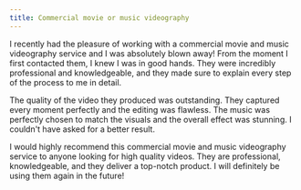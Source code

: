 ```yaml
---
title: Commercial movie or music videography
---
```


I recently had the pleasure of working with a commercial movie and music videography service and I was absolutely blown away! From the moment I first contacted them, I knew I was in good hands. They were incredibly professional and knowledgeable, and they made sure to explain every step of the process to me in detail.

The quality of the video they produced was outstanding. They captured every moment perfectly and the editing was flawless. The music was perfectly chosen to match the visuals and the overall effect was stunning. I couldn't have asked for a better result.

I would highly recommend this commercial movie and music videography service to anyone looking for high quality videos. They are professional, knowledgeable, and they deliver a top-notch product. I will definitely be using them again in the future!
